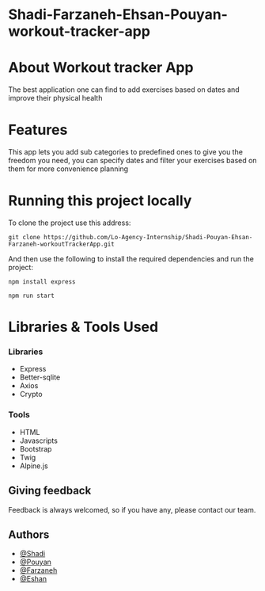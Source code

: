 # Shadi-Farzaneh-Ehsan-Pouyan-workout-tracker-app
# About Workout tracker App

The best application one can find to add exercises based on dates and improve their physical health

# Features
This app lets you add sub categories to predefined ones to give you the freedom you need, you can specify dates and filter your exercises based on them for more convenience planning<br>

 
# Running this project locally
To clone the project use this address:
```
git clone https://github.com/Lo-Agency-Internship/Shadi-Pouyan-Ehsan-Farzaneh-workoutTrackerApp.git
```

And then use the following to install the required dependencies and run the project:

```
npm install express
```
```
npm run start
```

# Libraries & Tools Used
### Libraries
* Express
* Better-sqlite
* Axios
* Crypto<br>
### Tools
* HTML
* Javascripts
* Bootstrap
* Twig
* Alpine.js

## Giving feedback
Feedback is always welcomed, so if you have any, please contact our team.

## Authors

- [@Shadi](shadi@loagency.de)
- [@Pouyan](pouyan@loagency.de)
- [@Farzaneh](farzaneh@loagency.de)
- [@Eshan](eshan@loagency.de)
